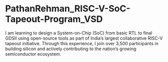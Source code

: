 # PathanRehman_RISC-V-SoC-Tapeout-Program_VSD
I am learning to design a System-on-Chip (SoC) from basic RTL to final GDSII using open-source tools as part of India’s largest collaborative RISC-V tapeout initiative. Through this experience, I join over 3,500 participants in building silicon and actively contributing to the nation’s growing semiconductor ecosystem.
